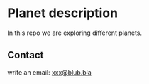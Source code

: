 # Planet description

In this repo we are exploring different planets.

## Contact

write an email: xxx@blub.bla



